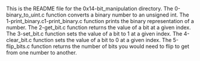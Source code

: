 This is the README file for the 0x14-bit_manipulation directory.
The 0-binary_to_uint.c function  converts a binary number to an unsigned int.
The 1-print_binary.c1-print_binary.c function prints the binary representation of a number.
The 2-get_bit.c function returns the value of a bit at a given index.
The 3-set_bit.c function sets the value of a bit to 1 at a given index.
The 4-clear_bit.c function sets the value of a bit to 0 at a given index.
The 5-flip_bits.c function returns the number of bits you would need to flip to get from one number to another.
